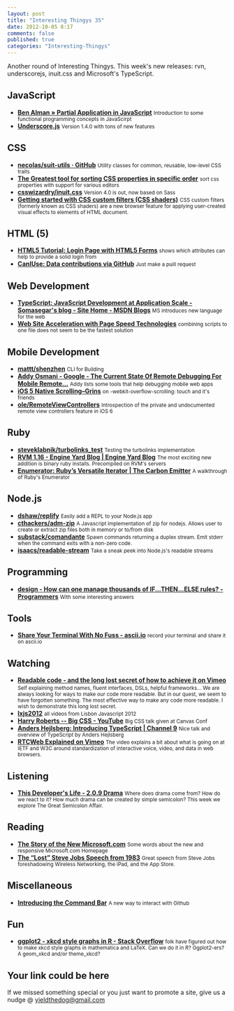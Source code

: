 ```yaml
--- 
layout: post 
title: "Interesting Thingys 35" 
date: 2012-10-05 8:17 
comments: false 
published: true 
categories: "Interesting-Thingys" 
--- 
```

Another round of Interesting Thingys. This week's new releases: rvn, underscorejs, inuit.css and Microsoft's TypeScript.

<!-- More -->

## JavaScript

- **[Ben Alman » Partial Application in JavaScript](http://benalman.com/news/2012/09/partial-application-in-javascript/)**
    <small>Introduction to some functional programming concepts in JavaScirpt</small>
- **[Underscore.js](http://underscorejs.org/#changelog)**
    <small>Version 1.4.0 with tons of new features</small>
 
## CSS

- **[necolas/suit-utils · GitHub](https://github.com/necolas/suit-utils)**
    <small>Utility classes for common, reusable, low-level CSS traits</small>
- **[The Greatest tool for sorting CSS properties in specific order](http://csscomb.com/)**
    <small>sort css properties with support for various editors</small>
- **[csswizardry/inuit.css](https://github.com/csswizardry/inuit.css)**
    <small>Version 4.0 is out, now based on Sass</small>
- **[Getting started with CSS custom filters (CSS shaders)](http://alteredqualia.com/css-shaders/article/)**
    <small>CSS custom filters (formerly known as CSS shaders) are a new browser feature for applying user-created visual effects to elements of HTML document.</small>
 
## HTML (5)

- **[HTML5 Tutorial: Login Page with HTML5 Forms](http://www.hongkiat.com/blog/html5-loginpage/)**
    <small>shows which attributes can help to provide a solid login from</small>
- **[CanIUse: Data contributions via GitHub](http://caniuse.com/feed/136)**
    <small>Just make a puill request</small>
 
## Web Development

- **[TypeScript: JavaScript Development at Application Scale - Somasegar's blog - Site Home - MSDN Blogs](http://blogs.msdn.com/b/somasegar/archive/2012/10/01/typescript-javascript-development-at-application-scale.aspx)**
    <small>MS introduces new language for the web</small>
- **[Web Site Acceleration with Page Speed Technologies](http://pagespeed-velocity2011.appspot.com/#1)**
    <small>combining scripts to one file does not seem to be the fastest solution</small>
 
## Mobile Development

- **[mattt/shenzhen](https://github.com/mattt/shenzhen)**
    <small>CLI for Building </small>
- **[Addy Osmani - Google - The Current State Of Remote Debugging For Mobile Remote…](https://plus.google.com/u/0/115133653231679625609/posts/Px3bQdQ2HDu)**
    <small>Addy lists some tools that help debugging mobile web apps</small>
- **[iOS 5 Native Scrolling–Grins](http://cantina.co/2012/03/06/ios-5-native-scrolling-grins-and-gothcas/)**
    <small>on -webkit-overflow-scrolling: touch and it's friends</small>
- **[ole/RemoteViewControllers](https://github.com/ole/RemoteViewControllers)**
    <small>Introspection of the private and undocumented remote view controllers feature in iOS 6</small>
 
## Ruby

- **[steveklabnik/turbolinks_test](https://github.com/steveklabnik/turbolinks_test)**
    <small>Testing the turbolinks implementation</small>
- **[RVM 1.16 - Engine Yard Blog | Engine Yard Blog](http://www.engineyard.com/blog/2012/rvm-1-16/)**
    <small>The most exciting new addition is binary ruby installs. Precompiled on RVM's servers</small>
- **[Enumerator: Ruby’s Versatile Iterator | The Carbon Emitter](http://blog.carbonfive.com/2012/10/02/enumerator-rubys-versatile-iterator/)**
    <small>A walkthrough of Ruby's Enumerator</small>
 
## Node.js

- **[dshaw/replify](https://github.com/dshaw/replify)**
    <small>Easily add a REPL to your Node.js app</small>
- **[cthackers/adm-zip](https://github.com/cthackers/adm-zip)**
    <small>A Javascript implementation of zip for nodejs. Allows user to create or extract zip files both in memory or to/from disk </small>
- **[substack/comandante](https://github.com/substack/comandante)**
    <small>Spawn commands returning a duplex stream. Emit stderr when the command exits with a non-zero code. </small>
- **[isaacs/readable-stream](https://github.com/isaacs/readable-stream)**
    <small>Take a sneak peek into Node.js's readable streams</small>
 
## Programming

- **[design - How can one manage thousands of IF...THEN...ELSE rules? - Programmers](http://programmers.stackexchange.com/questions/103659/how-can-one-manage-thousands-of-if-then-else-rules)**
    <small>With some interesting answers</small>
 
## Tools

- **[Share Your Terminal With No Fuss - ascii.io](http://ascii.io/)**
    <small>record your terminal and share it on ascii.io</small>
 
## Watching

- **[Readable code - and the long lost secret of how to achieve it on Vimeo](http://vimeo.com/49484333)**
    <small>Self explaining method names, fluent interfaces, DSLs, helpful frameworks... We are always looking for ways to make our code more readable. But in our quest, we seem to have forgotten something. The most effective way to make any code more readable. I wish to demonstrate this long lost secret.</small>
- **[lxjs2012](http://www.youtube.com/user/lxjs2012)**
    <small>all videos from Lisbon Javascript 2012</small>
- **[Harry Roberts -- Big CSS - YouTube](http://www.youtube.com/watch?v=R-BX4N8egEc)**
    <small>Big CSS talk given at Canvas Conf</small>
- **[Anders Hejlsberg: Introducing TypeScript | Channel 9](http://channel9.msdn.com/posts/Anders-Hejlsberg-Introducing-TypeScript)**
    <small>Nice talk and overview of TypeScript by Anders Hejlsberg</small>
- **[RTCWeb Explained on Vimeo](http://vimeo.com/47682405)**
    <small>The video explains a bit about what is going on at IETF and W3C around standardization of interactive voice, video, and data in web browsers.</small>
 
## Listening

- **[This Developer's Life - 2.0.9 Drama](http://thisdeveloperslife.com/post/2-0-9-drama)**
    <small>Where does drama come from? How do we react to it? How much drama can be created by simple semicolon? This week we explore The Great Semicolon Affair. </small>
 
## Reading

- **[The Story of the New Microsoft.com](http://rainypixels.com/words/the-story-of-the-new-microsoft-com/)**
    <small>Some words about the new and responsive Microsoft.com Homepage</small>
- **[The “Lost” Steve Jobs Speech from 1983](http://lifelibertytech.com/2012/10/02/the-lost-steve-jobs-speech-from-1983-foreshadowing-wireless-networking-the-ipad-and-the-app-store/)**
    <small>Great speech from Steve Jobs foreshadowing Wireless Networking, the iPad, and the App Store.</small>
 
## Miscellaneous

- **[Introducing the Command Bar](https://github.com/blog/1264-introducing-the-command-bar)**
    <small>A new way to interact with Github</small>
 
## Fun

- **[ggplot2 - xkcd style graphs in R - Stack Overflow](http://stackoverflow.com/questions/12675147/xkcd-style-graphs-in-r?newsletter=1)**
    <small>folk have figured out how to make xkcd style graphs in mathematica and LaTeX. Can we do it in R? Ggplot2-ers? A geom_xkcd and/or theme_xkcd?</small>
 
## Your link could be here

If we missed something special or you just want to promote a site, give us a nudge @ <a href='&#109;&#97;&#105;&#108;t&#111;&#58;%7&#57;&#105;eld&#116;%68%65do%67&#64;gmail&#37;2&#69;c&#37;6&#70;m'>y&#105;eldt&#104;&#101;dog&#64;&#103;mail&#46;&#99;&#111;m</a>
